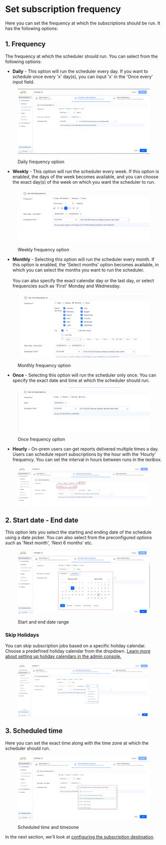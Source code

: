 # Set subscription frequency

Here you can set the frequency at which the subscriptions should be run. It has the following options:

## 1. Frequency

The frequency at which the scheduler should run. You can select from the following options:&#x20;

* **Daily** - This option will run the scheduler every day.  If you want to schedule once every 'x' day(s), you can input 'x' in the 'Once every' input field.

<figure><img src="../../../.gitbook/assets/image (86).png" alt=""><figcaption><p>Daily frequency option</p></figcaption></figure>

* **Weekly** - This option will run the scheduler every week. If this option is enabled, the days of the week becomes available, and you can choose the exact day(s) of the week on which you want the scheduler to run.

<figure><img src="../../../.gitbook/assets/weekly-frequency.png" alt=""><figcaption><p>Weekly frequency option</p></figcaption></figure>

* **Monthly** - Selecting this option will run the scheduler every month. If this option is enabled, the 'Select months' option becomes available, in which you can select the months you want to run the scheduler. \
  \
  You can also specify the exact calendar day or the last day, or select frequencies such as 'First' Monday and Wednesday.

<figure><img src="../../../.gitbook/assets/monthly-frequency.png" alt=""><figcaption><p>Monthly frequency option</p></figcaption></figure>

* **Once** - Selecting this option will run the scheduler only once. You can specify the exact date and time at which the scheduler should run.

<figure><img src="../../../.gitbook/assets/once-frequency.png" alt=""><figcaption><p>Once frequency option</p></figcaption></figure>

* **Hourly -** On-prem users can get reports delivered multiple times a day. Users can schedule report subscriptions by the hour with the ‘Hourly’ frequency. You can set the interval in hours between runs in the textbox.

<figure><img src="../../../.gitbook/assets/2024-04-06_11h46_08.png" alt=""><figcaption></figcaption></figure>

## 2. Start date - End date&#x20;

This option lets you select the starting and ending date of the schedule using a date picker. You can also select from the preconfigured options such as 'Next month', 'Next 6 months' etc.&#x20;

<figure><img src="../../../.gitbook/assets/frequency-date.png" alt=""><figcaption><p>Start and end date range</p></figcaption></figure>

### Skip Holidays

You can skip subscription jobs based on a specific holiday calendar. Choose a predefined holiday calendar from the dropdown. [Learn more about setting up holiday calendars in the admin console.](../../../advanced-topics/admin-console/settings/holidays.md)

<figure><img src="../../../.gitbook/assets/image (2) (1) (1).png" alt=""><figcaption></figcaption></figure>

## 3. Scheduled time&#x20;

Here you can set the exact time along with the time zone at which the scheduler should run.

<figure><img src="../../../.gitbook/assets/timezone.png" alt=""><figcaption><p>Scheduled time and timezone</p></figcaption></figure>

In the next section, we'll look at [configuring the subscription destination](select-destination-s/).
